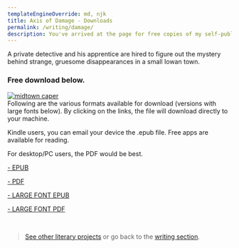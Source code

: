 ```yaml
---
templateEngineOverride: md, njk
title: Axis of Damage - Downloads
permalink: /writing/damage/
description: You've arrived at the page for free copies of my self-published e-book
---
```


<div class="listening-module mb-lg">
<p>A private detective and his apprentice are hired to figure out the mystery behind strange, gruesome disappearances in a small Iowan town.</p>
<h3 class="mt-sm">Free download below.</h3>
</div>

<div class="display-columns display-columns--two display-columns__close-gap">
<div class="reading-card mt-sm">
<a class="reading-card__info" href="https://www.goodreads.com/book/show/59850757-axis-of-damage" target="_blank" title="Axis of Damage" tabindex="0">
<img src="/assets/img/works/damage.png" loading="lazy" decoding="async" alt="midtown caper" style="max-height: none;">
</a>
</div>
<div>
Following are the various formats available for download (versions with large fonts below). By clicking on the links, the file will download directly to your machine.
<p>Kindle users, you can email your device the .epub file. Free apps are available for reading.</p>
<p>For desktop/PC users, the PDF would be best.</p>

<div class="mt-md mb-lg"></div>

<a class="button button--secondary" href="https://drive.google.com/file/d/1zv90O3E9dr2ZD7c-ubBRN4xnzulmI-R0/view?usp=sharing" target="_blank">- EPUB</a>
<div class="mt-md mb-mdp"></div>

<a class="button button--secondary" href="https://drive.google.com/file/d/1nqAlEaBLM3RIm02lssxgrLm9UufXm-3p/view?usp=sharing" target="_blank">- PDF</a>
<div class="mt-md mb-lg"></div>

<a class="button button--tertiary" href="https://drive.google.com/file/d/1ffDLttDRCjyDH3S4y5P4uXNsjZd52WCI/view?usp=sharing" target="_blank">- LARGE FONT EPUB</a>
<div class="mt-md mb-mdp"></div>

<a class="button button--tertiary" href="https://drive.google.com/file/d/1S-RQaj1Aq2w9nAPml5hNg7Uk6hjN2pNx/view?usp=sharing" target="_blank">- LARGE FONT PDF</a>
<div class="mt-md mb-lg"></div>
</div>
</div>

<br/>



> [See other literary projects](/works) or go back to the [writing section](/writing).
